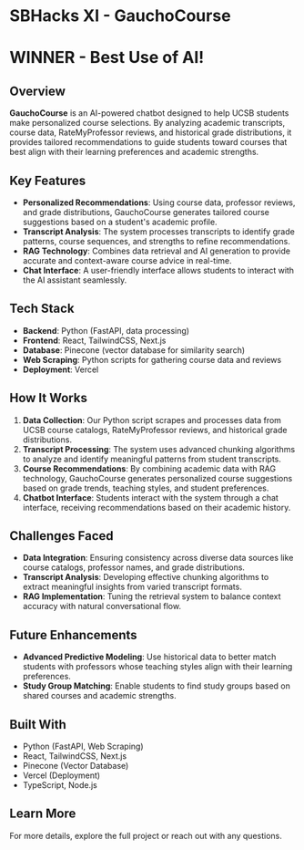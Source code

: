 # SBHacks XI - GauchoCourse  
# WINNER - Best Use of AI!

## Overview

**GauchoCourse** is an AI-powered chatbot designed to help UCSB students make personalized course selections. By analyzing academic transcripts, course data, RateMyProfessor reviews, and historical grade distributions, it provides tailored recommendations to guide students toward courses that best align with their learning preferences and academic strengths.

## Key Features

- **Personalized Recommendations**: Using course data, professor reviews, and grade distributions, GauchoCourse generates tailored course suggestions based on a student's academic profile.
- **Transcript Analysis**: The system processes transcripts to identify grade patterns, course sequences, and strengths to refine recommendations.
- **RAG Technology**: Combines data retrieval and AI generation to provide accurate and context-aware course advice in real-time.
- **Chat Interface**: A user-friendly interface allows students to interact with the AI assistant seamlessly.

## Tech Stack

- **Backend**: Python (FastAPI, data processing)
- **Frontend**: React, TailwindCSS, Next.js
- **Database**: Pinecone (vector database for similarity search)
- **Web Scraping**: Python scripts for gathering course data and reviews
- **Deployment**: Vercel

## How It Works

1. **Data Collection**: Our Python script scrapes and processes data from UCSB course catalogs, RateMyProfessor reviews, and historical grade distributions.
2. **Transcript Processing**: The system uses advanced chunking algorithms to analyze and identify meaningful patterns from student transcripts.
3. **Course Recommendations**: By combining academic data with RAG technology, GauchoCourse generates personalized course suggestions based on grade trends, teaching styles, and student preferences.
4. **Chatbot Interface**: Students interact with the system through a chat interface, receiving recommendations based on their academic history.

## Challenges Faced

- **Data Integration**: Ensuring consistency across diverse data sources like course catalogs, professor names, and grade distributions.
- **Transcript Analysis**: Developing effective chunking algorithms to extract meaningful insights from varied transcript formats.
- **RAG Implementation**: Tuning the retrieval system to balance context accuracy with natural conversational flow.

## Future Enhancements

- **Advanced Predictive Modeling**: Use historical data to better match students with professors whose teaching styles align with their learning preferences.
- **Study Group Matching**: Enable students to find study groups based on shared courses and academic strengths.

## Built With

- Python (FastAPI, Web Scraping)
- React, TailwindCSS, Next.js
- Pinecone (Vector Database)
- Vercel (Deployment)
- TypeScript, Node.js

## Learn More

For more details, explore the full project or reach out with any questions.
